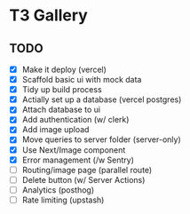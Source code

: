 # T3 Gallery

## TODO

 - [x] Make it deploy (vercel)
 - [x] Scaffold basic ui with mock data
 - [x] Tidy up build process
 - [x] Actially set up a database (vercel postgres)
 - [x] Attach database to ui
 - [x] Add authentication (w/ clerk)
 - [x] Add image upload
 - [x] Move queries to server folder (server-only)
 - [x] Use Next/Image component
 - [x] Error management (/w Sentry)
 - [ ] Routing/image page (parallel route)
 - [ ] Delete button (w/ Server Actions)
 - [ ] Analytics (posthog)
 - [ ] Rate limiting (upstash)